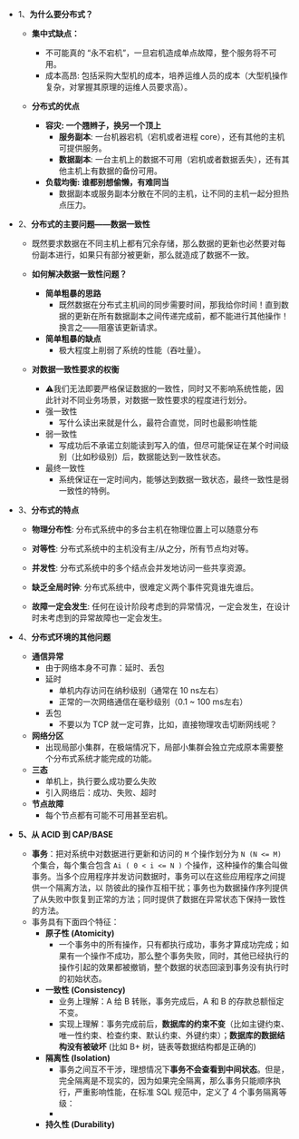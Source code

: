 * 1、**为什么要分布式？**
   * **集中式缺点：**
      * 不可能真的 “永不宕机”，一旦宕机造成单点故障，整个服务将不可用。
      * 成本高昂: 包括采购大型机的成本，培养运维人员的成本（大型机操作复杂，对掌握其原理的运维人员要求高）。
   
   * **分布式的优点**
      * **容灾: 一个翘辫子，换另一个顶上**
         * **服务副本**: 一台机器宕机（宕机或者进程 core），还有其他的主机可提供服务。
         * **数据副本**: 一台主机上的数据不可用（宕机或者数据丢失），还有其他主机上有数据的备份可用。
      * **负载均衡: 谁都别想偷懒，有难同当**
         * 数据副本或服务副本分散在不同的主机，让不同的主机一起分担热点压力。

* 2、**分布式的主要问题——数据一致性**
  
    * 既然要求数据在不同主机上都有冗余存储，那么数据的更新也必然要对每份副本进行，如果只有部分被更新，那么就造成了数据不一致。
      
    * **如何解决数据一致性问题？**
       * **简单粗暴的思路**
          * 既然数据在分布式主机间的同步需要时间，那我给你时间！直到数据的更新在所有数据副本之间传递完成前，都不能进行其他操作！换言之——阻塞该更新请求。
       * **简单粗暴的缺点**
          * 极大程度上削弱了系统的性能（吞吐量）。
      
    * **对数据一致性要求的权衡**
       * ⚠️我们无法即要严格保证数据的一致性，同时又不影响系统性能，因此针对不同业务场景，对数据一致性要求的程度进行划分。
       * 强一致性
          * 写什么读出来就是什么，最符合直觉，同时也最影响性能
       * 弱一致性
          * 写成功后不承诺立刻能读到写入的值，但尽可能保证在某个时间级别（比如秒级别）后，数据能达到一致性状态。
       * 最终一致性
          * 系统保证在一定时间内，能够达到数据一致状态，最终一致性是弱一致性的特例。

* 3、**分布式的特点**
    * **物理分布性**: 分布式系统中的多台主机在物理位置上可以随意分布
    
    * **对等性**: 分布式系统中的主机没有主/从之分，所有节点均对等。
    
    * **并发性**: 分布式系统中的多个结点会并发地访问一些共享资源。
    
    * **缺乏全局时钟**: 分布式系统中，很难定义两个事件究竟谁先谁后。
    
    * **故障一定会发生**: 任何在设计阶段考虑到的异常情况，一定会发生，在设计时未考虑到的异常故障也一定会发生。

* 4、**分布式环境的其他问题**
   * **通信异常**
      * 由于网络本身不可靠：延时、丢包
      * 延时
         * 单机内存访问在纳秒级别（通常在 10 ns左右）
         * 正常的一次网络通信在毫秒级别（0.1 ~ 100 ms左右）
      * 丢包
         * 不要以为 TCP 就一定可靠，比如，直接物理攻击切断网线呢？
   * **网络分区**
      * 出现局部小集群，在极端情况下，局部小集群会独立完成原本需要整个分布式系统才能完成的功能。
   * **三态**
      * 单机上，执行要么成功要么失败
      * 引入网络后：成功、失败、超时
   * **节点故障**
      * 每个节点都有可能不可用甚至宕机。

* **5、从 ACID 到 CAP/BASE**
   * **事务**：把对系统中对数据进行更新和访问的 `M` 个操作划分为 `N (N <= M)` 个集合，每个集合包含 `Ai ( 0 < i <= N )` 个操作，这种操作的集合叫做事务。当多个应用程序并发访问数据时，事务可以在这些应用程序之间提供一个隔离方法，以 防彼此的操作互相干扰；事务也为数据操作序列提供了从失败中恢复到正常的方法；同时提供了数据在异常状态下保持一致性的方法。
   * 事务具有下面四个特征：
      * **原子性 (Atomicity)**
         * 一个事务中的所有操作，只有都执行成功，事务才算成功完成；如果有一个操作不成功，那么整个事务失败，同时，其他已经执行的操作引起的效果都被撤销，整个数据的状态回滚到事务没有执行时的初始状态。
      * **一致性 (Consistency)**
         * 业务上理解：A 给 B 转账，事务完成后，A 和 B 的存款总额恒定不变。
         * 实现上理解：事务完成前后，**数据库的约束不变**（比如主键约束、唯一性约束、检查约束、默认约束、外键约束）；**数据库的数据结构没有被破坏** (比如 B+ 树，链表等数据结构都是正确的)
      * **隔离性 (Isolation)**
         * 事务之间互不干涉，理想情况下**事务不会查看到中间状态**。但是，完全隔离是不现实的，因为如果完全隔离，那么事务只能顺序执行，严重影响性能，在标准 SQL 规范中，定义了 4 个事务隔离等级：
         * 
      * **持久性 (Durability)**
